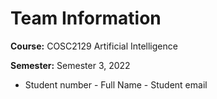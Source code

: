 # Team Information

**Course:** COSC2129 Artificial Intelligence

**Semester:** Semester 3, 2022

* Student number - Full Name - Student email

